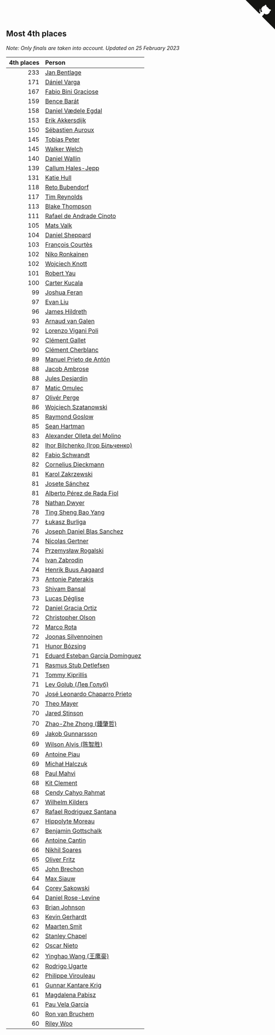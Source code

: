 ## Most 4th places

*Note: Only finals are taken into account.*
*Updated on 25 February 2023*

| 4th places | Person |
| ---: | :--- |
| 233 | [Jan Bentlage](https://www.worldcubeassociation.org/persons/2010BENT01) |
| 171 | [Dániel Varga](https://www.worldcubeassociation.org/persons/2008VARG01) |
| 167 | [Fabio Bini Graciose](https://www.worldcubeassociation.org/persons/2010GRAC02) |
| 159 | [Bence Barát](https://www.worldcubeassociation.org/persons/2008BARA01) |
| 158 | [Daniel Vædele Egdal](https://www.worldcubeassociation.org/persons/2013EGDA01) |
| 153 | [Erik Akkersdijk](https://www.worldcubeassociation.org/persons/2005AKKE01) |
| 150 | [Sébastien Auroux](https://www.worldcubeassociation.org/persons/2008AURO01) |
| 145 | [Tobias Peter](https://www.worldcubeassociation.org/persons/2014PETE03) |
| 145 | [Walker Welch](https://www.worldcubeassociation.org/persons/2011WELC01) |
| 140 | [Daniel Wallin](https://www.worldcubeassociation.org/persons/2013WALL03) |
| 139 | [Callum Hales-Jepp](https://www.worldcubeassociation.org/persons/2012HALE01) |
| 131 | [Katie Hull](https://www.worldcubeassociation.org/persons/2010HULL01) |
| 118 | [Reto Bubendorf](https://www.worldcubeassociation.org/persons/2012BUBE01) |
| 117 | [Tim Reynolds](https://www.worldcubeassociation.org/persons/2005REYN01) |
| 113 | [Blake Thompson](https://www.worldcubeassociation.org/persons/2010THOM03) |
| 111 | [Rafael de Andrade Cinoto](https://www.worldcubeassociation.org/persons/2007CINO01) |
| 105 | [Mats Valk](https://www.worldcubeassociation.org/persons/2007VALK01) |
| 104 | [Daniel Sheppard](https://www.worldcubeassociation.org/persons/2009SHEP01) |
| 103 | [François Courtès](https://www.worldcubeassociation.org/persons/2008COUR01) |
| 102 | [Niko Ronkainen](https://www.worldcubeassociation.org/persons/2010RONK01) |
| 102 | [Wojciech Knott](https://www.worldcubeassociation.org/persons/2011KNOT01) |
| 101 | [Robert Yau](https://www.worldcubeassociation.org/persons/2009YAUR01) |
| 100 | [Carter Kucala](https://www.worldcubeassociation.org/persons/2015KUCA01) |
| 99 | [Joshua Feran](https://www.worldcubeassociation.org/persons/2011FERA01) |
| 97 | [Evan Liu](https://www.worldcubeassociation.org/persons/2009LIUE01) |
| 96 | [James Hildreth](https://www.worldcubeassociation.org/persons/2009HILD01) |
| 93 | [Arnaud van Galen](https://www.worldcubeassociation.org/persons/2006GALE01) |
| 92 | [Lorenzo Vigani Poli](https://www.worldcubeassociation.org/persons/2007POLI01) |
| 92 | [Clément Gallet](https://www.worldcubeassociation.org/persons/2004GALL02) |
| 90 | [Clément Cherblanc](https://www.worldcubeassociation.org/persons/2014CHER05) |
| 89 | [Manuel Prieto de Antón](https://www.worldcubeassociation.org/persons/2015ANTO04) |
| 88 | [Jacob Ambrose](https://www.worldcubeassociation.org/persons/2010AMBR01) |
| 88 | [Jules Desjardin](https://www.worldcubeassociation.org/persons/2010DESJ01) |
| 87 | [Matic Omulec](https://www.worldcubeassociation.org/persons/2010OMUL02) |
| 87 | [Olivér Perge](https://www.worldcubeassociation.org/persons/2007PERG01) |
| 86 | [Wojciech Szatanowski](https://www.worldcubeassociation.org/persons/2011SZAT01) |
| 85 | [Raymond Goslow](https://www.worldcubeassociation.org/persons/2014GOSL01) |
| 85 | [Sean Hartman](https://www.worldcubeassociation.org/persons/2016HART02) |
| 83 | [Alexander Olleta del Molino](https://www.worldcubeassociation.org/persons/2008OLLE01) |
| 82 | [Ihor Bilchenko (Ігор Більченко)](https://www.worldcubeassociation.org/persons/2011BILC01) |
| 82 | [Fabio Schwandt](https://www.worldcubeassociation.org/persons/2014SCHW02) |
| 82 | [Cornelius Dieckmann](https://www.worldcubeassociation.org/persons/2009DIEC01) |
| 81 | [Karol Zakrzewski](https://www.worldcubeassociation.org/persons/2014ZAKR01) |
| 81 | [Josete Sánchez](https://www.worldcubeassociation.org/persons/2015SANC18) |
| 81 | [Alberto Pérez de Rada Fiol](https://www.worldcubeassociation.org/persons/2011FIOL01) |
| 78 | [Nathan Dwyer](https://www.worldcubeassociation.org/persons/2011DWYE02) |
| 78 | [Ting Sheng Bao Yang](https://www.worldcubeassociation.org/persons/2008BAOY01) |
| 77 | [Łukasz Burliga](https://www.worldcubeassociation.org/persons/2013BURL01) |
| 76 | [Joseph Daniel Blas Sanchez](https://www.worldcubeassociation.org/persons/2016SANC08) |
| 74 | [Nicolas Gertner](https://www.worldcubeassociation.org/persons/2013GERT01) |
| 74 | [Przemysław Rogalski](https://www.worldcubeassociation.org/persons/2013ROGA02) |
| 74 | [Ivan Zabrodin](https://www.worldcubeassociation.org/persons/2012ZABR01) |
| 74 | [Henrik Buus Aagaard](https://www.worldcubeassociation.org/persons/2006BUUS01) |
| 73 | [Antonie Paterakis](https://www.worldcubeassociation.org/persons/2012PATE01) |
| 73 | [Shivam Bansal](https://www.worldcubeassociation.org/persons/2011BANS02) |
| 73 | [Lucas Déglise](https://www.worldcubeassociation.org/persons/2015DEGL01) |
| 72 | [Daniel Gracia Ortiz](https://www.worldcubeassociation.org/persons/2009ORTI01) |
| 72 | [Christopher Olson](https://www.worldcubeassociation.org/persons/2009OLSO01) |
| 72 | [Marco Rota](https://www.worldcubeassociation.org/persons/2009ROTA01) |
| 72 | [Joonas Silvennoinen](https://www.worldcubeassociation.org/persons/2016SILV07) |
| 71 | [Hunor Bózsing](https://www.worldcubeassociation.org/persons/2009BOZS01) |
| 71 | [Eduard Esteban García Domínguez](https://www.worldcubeassociation.org/persons/2011EDUA01) |
| 71 | [Rasmus Stub Detlefsen](https://www.worldcubeassociation.org/persons/2014DETL01) |
| 71 | [Tommy Kiprillis](https://www.worldcubeassociation.org/persons/2014KIPR01) |
| 71 | [Lev Golub (Лев Голуб)](https://www.worldcubeassociation.org/persons/2014HOLU01) |
| 70 | [José Leonardo Chaparro Prieto](https://www.worldcubeassociation.org/persons/2011CHAP01) |
| 70 | [Theo Mayer](https://www.worldcubeassociation.org/persons/2012MAYE01) |
| 70 | [Jared Stinson](https://www.worldcubeassociation.org/persons/2014STIN01) |
| 70 | [Zhao-Zhe Zhong (鍾肇哲)](https://www.worldcubeassociation.org/persons/2012CHON03) |
| 69 | [Jakob Gunnarsson](https://www.worldcubeassociation.org/persons/2015GUNN01) |
| 69 | [Wilson Alvis (陈智胜)](https://www.worldcubeassociation.org/persons/2011ALVI01) |
| 69 | [Antoine Piau](https://www.worldcubeassociation.org/persons/2008PIAU01) |
| 69 | [Michał Halczuk](https://www.worldcubeassociation.org/persons/2006HALC01) |
| 68 | [Paul Mahvi](https://www.worldcubeassociation.org/persons/2012MAHV01) |
| 68 | [Kit Clement](https://www.worldcubeassociation.org/persons/2008CLEM01) |
| 68 | [Cendy Cahyo Rahmat](https://www.worldcubeassociation.org/persons/2010RAHM02) |
| 67 | [Wilhelm Kilders](https://www.worldcubeassociation.org/persons/2010KILD02) |
| 67 | [Rafael Rodriguez Santana](https://www.worldcubeassociation.org/persons/2012SANT12) |
| 67 | [Hippolyte Moreau](https://www.worldcubeassociation.org/persons/2008MORE02) |
| 67 | [Benjamin Gottschalk](https://www.worldcubeassociation.org/persons/2016GOTT01) |
| 66 | [Antoine Cantin](https://www.worldcubeassociation.org/persons/2010CANT02) |
| 66 | [Nikhil Soares](https://www.worldcubeassociation.org/persons/2015SOAR01) |
| 65 | [Oliver Fritz](https://www.worldcubeassociation.org/persons/2014FRIT02) |
| 65 | [John Brechon](https://www.worldcubeassociation.org/persons/2010BREC01) |
| 64 | [Max Siauw](https://www.worldcubeassociation.org/persons/2017SIAU02) |
| 64 | [Corey Sakowski](https://www.worldcubeassociation.org/persons/2011SAKO01) |
| 64 | [Daniel Rose-Levine](https://www.worldcubeassociation.org/persons/2015ROSE01) |
| 63 | [Brian Johnson](https://www.worldcubeassociation.org/persons/2013JOHN10) |
| 63 | [Kevin Gerhardt](https://www.worldcubeassociation.org/persons/2013GERH01) |
| 62 | [Maarten Smit](https://www.worldcubeassociation.org/persons/2008SMIT04) |
| 62 | [Stanley Chapel](https://www.worldcubeassociation.org/persons/2016CHAP04) |
| 62 | [Oscar Nieto](https://www.worldcubeassociation.org/persons/2014NIET03) |
| 62 | [Yinghao Wang (王鹰豪)](https://www.worldcubeassociation.org/persons/2010WANG07) |
| 62 | [Rodrigo Ugarte](https://www.worldcubeassociation.org/persons/2015UGAR01) |
| 62 | [Philippe Virouleau](https://www.worldcubeassociation.org/persons/2008VIRO01) |
| 61 | [Gunnar Kantare Krig](https://www.worldcubeassociation.org/persons/2004KRIG01) |
| 61 | [Magdalena Pabisz](https://www.worldcubeassociation.org/persons/2017PABI01) |
| 61 | [Pau Vela García](https://www.worldcubeassociation.org/persons/2009GARC04) |
| 60 | [Ron van Bruchem](https://www.worldcubeassociation.org/persons/2003BRUC01) |
| 60 | [Riley Woo](https://www.worldcubeassociation.org/persons/2007WOOR01) |


<a href="https://github.com/JustinTimeCuber/wca_statistics" class="github-corner" aria-label="View source on Github"><svg width="80" height="80" viewBox="0 0 250 250" style="fill:#151513; color:#fff; position: absolute; top: 0; border: 0; right: 0;" aria-hidden="true"><path d="M0,0 L115,115 L130,115 L142,142 L250,250 L250,0 Z"></path><path d="M128.3,109.0 C113.8,99.7 119.0,89.6 119.0,89.6 C122.0,82.7 120.5,78.6 120.5,78.6 C119.2,72.0 123.4,76.3 123.4,76.3 C127.3,80.9 125.5,87.3 125.5,87.3 C122.9,97.6 130.6,101.9 134.4,103.2" fill="currentColor" style="transform-origin: 130px 106px;" class="octo-arm"></path><path d="M115.0,115.0 C114.9,115.1 118.7,116.5 119.8,115.4 L133.7,101.6 C136.9,99.2 139.9,98.4 142.2,98.6 C133.8,88.0 127.5,74.4 143.8,58.0 C148.5,53.4 154.0,51.2 159.7,51.0 C160.3,49.4 163.2,43.6 171.4,40.1 C171.4,40.1 176.1,42.5 178.8,56.2 C183.1,58.6 187.2,61.8 190.9,65.4 C194.5,69.0 197.7,73.2 200.1,77.6 C213.8,80.2 216.3,84.9 216.3,84.9 C212.7,93.1 206.9,96.0 205.4,96.6 C205.1,102.4 203.0,107.8 198.3,112.5 C181.9,128.9 168.3,122.5 157.7,114.1 C157.9,116.9 156.7,120.9 152.7,124.9 L141.0,136.5 C139.8,137.7 141.6,141.9 141.8,141.8 Z" fill="currentColor" class="octo-body"></path></svg></a><style>.github-corner:hover .octo-arm{animation:octocat-wave 560ms ease-in-out}@keyframes octocat-wave{0%,100%{transform:rotate(0)}20%,60%{transform:rotate(-25deg)}40%,80%{transform:rotate(10deg)}}@media (max-width:500px){.github-corner:hover .octo-arm{animation:none}.github-corner .octo-arm{animation:octocat-wave 560ms ease-in-out}}</style>
